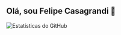 ## Olá, sou Felipe Casagrandi 👋

![Estatísticas do GitHub](https://github-readme-stats.vercel.app/api?username=fecasagrandi&show_icons=true&theme=radical)

